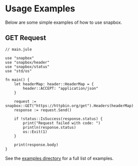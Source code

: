 # Usage Examples
Below are some simple examples of how to use snapbox.

## GET Request
```jule
// main.jule

use "snapbox"
use "snapbox/header"
use "snapbox/status"
use "std/os"

fn main() {
    let headerMap: header::HeaderMap = {
        header::ACCEPT: "application/json"
    }

    request := snapbox::GET("https://httpbin.org/get").Headers(headerMap)
    response := request.Send()

    if !status::IsSuccess(response.status) {
        print("Request failed with code: ")
        println(response.status)
        os::Exit(1)
    }

    print(response.body)
}
```

See the [examples directory] for a full list of examples.

[examples directory]: https://github.com/adamperkowski/snapbox/tree/main/examples
